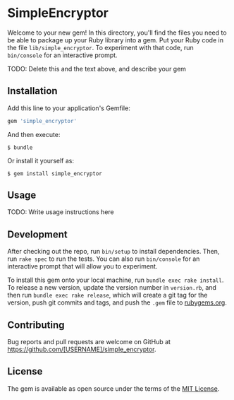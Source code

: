 # SimpleEncryptor

Welcome to your new gem! In this directory, you'll find the files you need to be able to package up your Ruby library into a gem. Put your Ruby code in the file `lib/simple_encryptor`. To experiment with that code, run `bin/console` for an interactive prompt.

TODO: Delete this and the text above, and describe your gem

## Installation

Add this line to your application's Gemfile:

```ruby
gem 'simple_encryptor'
```

And then execute:

    $ bundle

Or install it yourself as:

    $ gem install simple_encryptor

## Usage

TODO: Write usage instructions here

## Development

After checking out the repo, run `bin/setup` to install dependencies. Then, run `rake spec` to run the tests. You can also run `bin/console` for an interactive prompt that will allow you to experiment.

To install this gem onto your local machine, run `bundle exec rake install`. To release a new version, update the version number in `version.rb`, and then run `bundle exec rake release`, which will create a git tag for the version, push git commits and tags, and push the `.gem` file to [rubygems.org](https://rubygems.org).

## Contributing

Bug reports and pull requests are welcome on GitHub at https://github.com/[USERNAME]/simple_encryptor.

## License

The gem is available as open source under the terms of the [MIT License](https://opensource.org/licenses/MIT).
